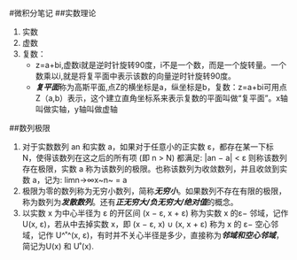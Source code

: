 #微积分笔记
##实数理论
1. 实数
2. 虚数
3. 复数：
   - z=a+bi,虚数i就是逆时针旋转90度，i不是一个数，而是一个旋转量。一个数乘以i,就是将复平面中表示该数的向量逆时针旋转90度。
   - ***复平面***称为高斯平面,点Z的横坐标是a，纵坐标是b，复数：z=a+bi可用点Z（a,b）表示，这个建立直角坐标系来表示复数的平面叫做“复平面”。x轴叫做实轴，y轴叫做虚轴

##数列极限
1. 对于实数数列 an 和实数 a，如果对于任意小的正实数 ε，都存在某一下标 N，使得该数列在这之后的所有项 (即 n > N) 都满足: |an − a| < ε 则称该数列存在极限，实数 a 称为该数列的极限。也称该数列为收敛数列，并且收敛到实数 a，记为: limn→∞x~n~ = a
2. 极限为零的数列称为无穷小数列，简称***无穷小***。如果数列不存在有限的极限，称为数列为***发散数列***。还有***正无穷大/负无穷大/绝对值***的概念。
3. 以实数 x 为中心半径为 ε 的开区间 (x − ε, x + ε) 称为实数 x 的ε− 邻域，记作 U(x, ε)，若从中去掉实数 x，即 (x − ε, x) ∪ (x, x + ε) 称为 x 的 ε− 空心邻域，记作 U^˚^(x, ε)，有时并不关心半径是多少，直接称为***邻域和空心邻域***，简记为U(x) 和 U˚(x).
